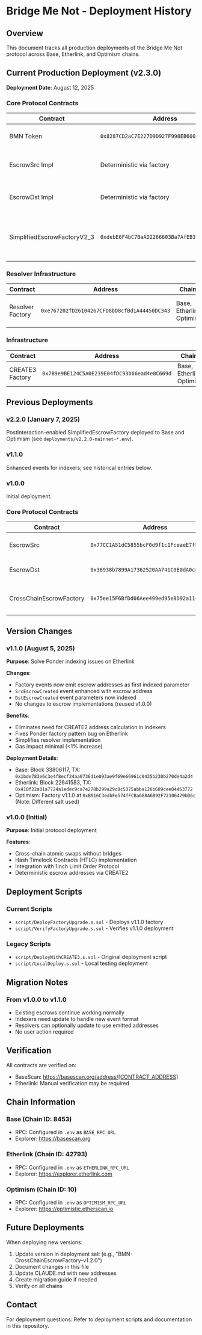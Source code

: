 # Bridge Me Not - Deployment History

## Overview

This document tracks all production deployments of the Bridge Me Not protocol across Base, Etherlink, and Optimism chains.

## Current Production Deployment (v2.3.0)

**Deployment Date**: August 12, 2025

### Core Protocol Contracts

| Contract | Address | Chains | Notes |
|----------|---------|--------|-------|
| BMN Token | `0x8287CD2aC7E227D9D927F998EB600a0683a832A1` | Base, Etherlink, Optimism | Fee and access token |
| EscrowSrc Impl | Deterministic via factory | Base, Optimism | Deployed by v2.3 factory constructor |
| EscrowDst Impl | Deterministic via factory | Base, Optimism | Deployed by v2.3 factory constructor |
| SimplifiedEscrowFactoryV2_3 | `0xdebE6F4bC7BaAD2266603Ba7AfEB3BB6dDA9FE0A` | Base, Optimism | **v2.3.0** - EIP-712 resolver-signed actions, CREATE3 |

### Resolver Infrastructure

| Contract | Address | Chains | Notes |
|----------|---------|--------|-------|
| Resolver Factory | `0xe767202fD26104267CFD8bD8cfBd1A44450DC343` | Base, Etherlink, Optimism | Factory for resolver contracts |

### Infrastructure

| Contract | Address | Chains | Notes |
|----------|---------|--------|-------|
| CREATE3 Factory | `0x7B9e9BE124C5A0E239E04fDC93b66ead4e8C669d` | Base, Etherlink, Optimism | Used for deterministic deployments |

## Previous Deployments

### v2.2.0 (January 7, 2025)
PostInteraction-enabled SimplifiedEscrowFactory deployed to Base and Optimism (see `deployments/v2.2.0-mainnet-*.env`).

### v1.1.0
Enhanced events for indexers; see historical entries below.

### v1.0.0
Initial deployment.

### Core Protocol Contracts

| Contract | Address | Chains | Notes |
|----------|---------|--------|-------|
| EscrowSrc | `0x77CC1A51dC5855bcF0d9f1c1FceaeE7fb855a535` | Base, Etherlink | Same as v1.1.0 |
| EscrowDst | `0x36938b7899A17362520AA741C0E0dA0c8EfE5e3b` | Base, Etherlink | Same as v1.1.0 |
| CrossChainEscrowFactory | `0x75ee15F6BfDd06Aee499ed95e8D92a114659f4d1` | Base, Etherlink | **v1.0.0** - Original factory |

## Version Changes

### v1.1.0 (August 5, 2025)

**Purpose**: Solve Ponder indexing issues on Etherlink

**Changes**:
- Factory events now emit escrow addresses as first indexed parameter
- `SrcEscrowCreated` event enhanced with escrow address
- `DstEscrowCreated` event parameters now indexed
- No changes to escrow implementations (reused v1.0.0)

**Benefits**:
- Eliminates need for CREATE2 address calculation in indexers
- Fixes Ponder factory pattern bug on Etherlink
- Simplifies resolver implementation
- Gas impact minimal (<1% increase)

**Deployment Details**:
- Base: Block 33806117, TX: `0x1bde783e6c3e4f8ecf24aa0736d1e093ae9f69e66961c0435b230b270de4a2d4`
- Etherlink: Block 22641583, TX: `0x418f22a01a7724a1edec9ca7e278b299a29c8c5375abba126b689cee04463772`
- Optimism: Factory v1.1.0 at `0xB916C3edbFe574fFCBa688A6B92F72106479bD6c` (Note: Different salt used)

### v1.0.0 (Initial)

**Purpose**: Initial protocol deployment

**Features**:
- Cross-chain atomic swaps without bridges
- Hash Timelock Contracts (HTLC) implementation
- Integration with 1inch Limit Order Protocol
- Deterministic escrow addresses via CREATE2

## Deployment Scripts

### Current Scripts
- `script/DeployFactoryUpgrade.s.sol` - Deploys v1.1.0 factory
- `script/VerifyFactoryUpgrade.s.sol` - Verifies v1.1.0 deployment

### Legacy Scripts
- `script/DeployWithCREATE3.s.sol` - Original deployment script
- `script/LocalDeploy.s.sol` - Local testing deployment

## Migration Notes

### From v1.0.0 to v1.1.0
- Existing escrows continue working normally
- Indexers need update to handle new event format
- Resolvers can optionally update to use emitted addresses
- No user action required

## Verification

All contracts are verified on:
- BaseScan: https://basescan.org/address/[CONTRACT_ADDRESS]
- Etherlink: Manual verification may be required

## Chain Information

### Base (Chain ID: 8453)
- RPC: Configured in `.env` as `BASE_RPC_URL`
- Explorer: https://basescan.org

### Etherlink (Chain ID: 42793)
- RPC: Configured in `.env` as `ETHERLINK_RPC_URL`
- Explorer: https://explorer.etherlink.com

### Optimism (Chain ID: 10)
- RPC: Configured in `.env` as `OPTIMISM_RPC_URL`
- Explorer: https://optimistic.etherscan.io

## Future Deployments

When deploying new versions:
1. Update version in deployment salt (e.g., "BMN-CrossChainEscrowFactory-v1.2.0")
2. Document changes in this file
3. Update CLAUDE.md with new addresses
4. Create migration guide if needed
5. Verify on all chains

## Contact

For deployment questions: Refer to deployment scripts and documentation in this repository.